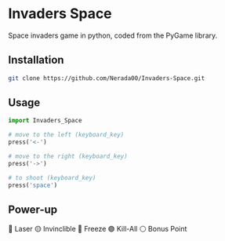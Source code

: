 # Invaders Space

Space invaders game in python, coded from the PyGame library.

## Installation


```bash
git clone https://github.com/Nerada00/Invaders-Space.git
```

## Usage

```python
import Invaders_Space

# move to the left (keyboard_key)
press('<-')

# move to the right (keyboard_key)
press('->')

# to shoot (keyboard_key)
press('space')
```

## Power-up

🔴  Laser
🟡  Invinclible
🔵  Freeze
🟣  Kill-All
⚪️  Bonus Point


